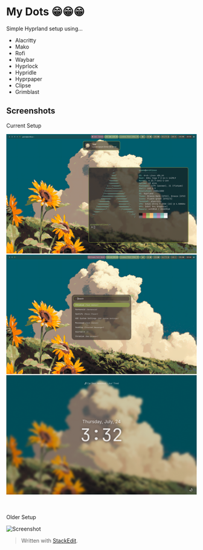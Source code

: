 # My Dots 😁😁😁

Simple Hyprland setup using...

 - Alacritty
 - Mako
 - Rofi
 - Waybar
 - Hyprlock
 - Hypridle
 - Hyprpaper
 - Clipse
 - Grimblast

## Screenshots
Current Setup

![Screenshot](/images/screenshot_3.png)
![Screenshot](/images/screenshot_2.png)
![Screenshot](/images/lockscreen.png)

\
\
Older Setup

![Screenshot](/images/screenshot.png)

> Written with [StackEdit](https://stackedit.io/).
